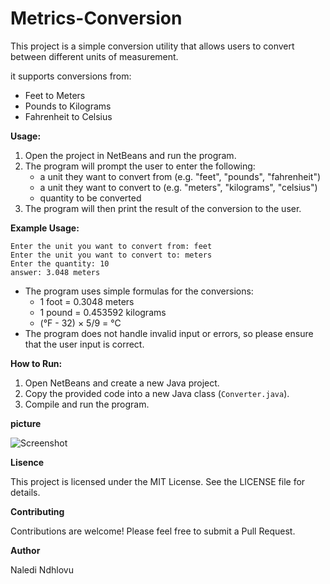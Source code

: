 # Metrics-Conversion
This project is a simple conversion utility that allows users to convert between different units of measurement. 

it supports conversions from:
* Feet to Meters
* Pounds to Kilograms
* Fahrenheit to Celsius

**Usage:**
1. Open the project in NetBeans and run the program.
2. The program will prompt the user to enter the following:
	* a unit they want to convert from (e.g. "feet", "pounds", "fahrenheit")
	* a unit they want to convert to (e.g. "meters", "kilograms", "celsius")
	* quantity to be converted
3. The program will then print the result of the conversion to the user.

**Example Usage:**
```
Enter the unit you want to convert from: feet
Enter the unit you want to convert to: meters
Enter the quantity: 10
answer: 3.048 meters
```

* The program uses simple formulas for the conversions:
	+ 1 foot = 0.3048 meters
	+ 1 pound = 0.453592 kilograms
	+ (°F - 32) × 5/9 = °C
* The program does not handle invalid input or errors, so please ensure that the user input is correct.

**How to Run:**
1. Open NetBeans and create a new Java project.
2. Copy the provided code into a new Java class (`Converter.java`).
3. Compile and run the program.

**picture**

![Screenshot](https://github.com/user-attachments/assets/e16d2ace-392b-44f0-8ad6-e2c3d689dc04)

**Lisence**

This project is licensed under the MIT License. See the LICENSE file for details.

**Contributing**

Contributions are welcome! Please feel free to submit a Pull Request.

**Author**

Naledi Ndhlovu
